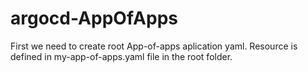 # argocd-AppOfApps
First we need to create root App-of-apps aplication yaml. Resource is defined in my-app-of-apps.yaml file in the root folder.
